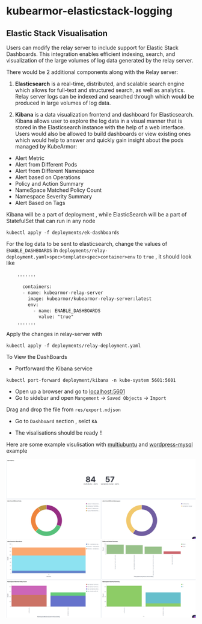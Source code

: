 # kubearmor-elasticstack-logging


## Elastic Stack Visualisation
Users can modify the relay server to include support for Elastic Stack Dashboards. This integration enables efficient indexing, search, and visualization of the large volumes of log data generated by the relay server.

There would be 2 additional components along with the Relay server:

1. **Elasticsearch** is a real-time, distributed, and scalable search engine which allows for full-text and structured search, as well as analytics. Relay server logs can be indexed and searched through which would be produced in large volumes of log data.


2. **Kibana** is a data visualization frontend and dashboard for Elasticsearch. Kibana allows user to explore the log data in a visual manner that is stored in the Elasticsearch instance with the help of a web interface. Users would also be allowed to build dashboards or view existing ones which would help to answer and quickly gain insight about the pods managed by KubeArmor:

- Alert Metric
- Alert from Different Pods
- Alert from Different Namespace 
- Alert based on Operations
- Policy and Action Summary 
- NameSpace Matched Policy Count
- Namespace Severity Summary
- Alert Based on Tags

Kibana will be a part of deployment , while  ElasticSearch will be a part of StatefulSet that can run in any node

```
kubectl apply -f deployments/ek-dashboards
```

For the log data to be sent to elasticsearch, change the values of ```ENABLE_DASHBOARDS``` in ```deployments/relay-deployment.yaml>spec>template>spec>container>env``` to ```true``` , it should look like 

```
    .......

      containers:
      - name: kubearmor-relay-server
        image: kubearmor/kubearmor-relay-server:latest
        env:
          - name: ENABLE_DASHBOARDS
            value: "true"
    .......

```
Apply the changes in relay-server with 

```
kubectl apply -f deployments/relay-deployment.yaml
```

To View the DashBoards

* Portforward the Kibana service
```
kubectl port-forward deployment/kibana -n kube-system 5601:5601
```
* Open up a browser and go to [localhost:5601](localhost:5601)
* Go to sidebar and open ``Mangement`` -> ``Saved Objects`` -> ``Import``

Drag and drop the file from ```res/export.ndjson```

* Go to ``Dashboard`` section , selct ``KA``

* The visalisations should be ready !!

Here are some example visulisation with [multiubuntu](https://github.com/kubearmor/KubeArmor/blob/main/examples/multiubuntu.md) and [wordpress-mysql](https://github.com/kubearmor/KubeArmor/blob/main/examples/wordpress-mysql.md) example

![Dash Board 2](./res/dash-2.png)
![Dash Board 1](./res/dash-1.png)



